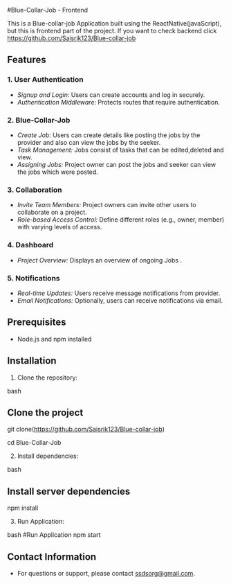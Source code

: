 #Blue-Collar-Job  - Frontend

This is a Blue-collar-job Application built using the ReactNative(javaScript), but this is frontend part of the project.
If you want to check backend click https://github.com/Saisrik123/Blue-collar-job

## Features
### 1. User Authentication

- *Signup and Login:* Users can create accounts and log in securely.
- *Authentication Middleware:* Protects routes that require authentication.

### 2. Blue-Collar-Job 

- *Create Job:* Users can create details like posting the jobs by the provider and also can view the jobs by the seeker.
- *Task Management:* Jobs consist of tasks that can be edited,deleted and view.
- *Assigning Jobs:* Project owner can post the jobs and seeker can view the jobs which were posted.

### 3. Collaboration

- *Invite Team Members:* Project owners can invite other users to collaborate on a project.
- *Role-based Access Control:* Define different roles (e.g., owner, member) with varying levels of access.

### 4. Dashboard

- *Project Overview:* Displays an overview of ongoing Jobs .

### 5. Notifications

- *Real-time Updates:* Users receive message notifications from provider.
- *Email Notifications:* Optionally, users can receive notifications via email.

## Prerequisites

- Node.js and npm installed

## Installation

1. Clone the repository:

bash
## Clone the project
git clone(https://github.com/Saisrik123/Blue-collar-job)

cd Blue-Collar-Job

2. Install dependencies:
   
bash
  ## Install server dependencies
  npm install


3. Run Application:

bash
  #Run Application
  npm start

## Contact Information
  - For questions or support, please contact ssdsorg@gmail.com.
